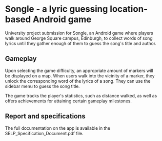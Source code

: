 # Songle - a lyric guessing location-based Android game

University project submission for Songle, an Android game where players walk around George Square campus, Edinburgh, to collect words of song lyrics until they gather enough of them to guess the song's title and author.

## Gameplay

Upon selecting the game difficulty, an appropriate amount of markers will be displayed on a map. When users walk into the vicinity of a marker, they unlock the corresponding word of the lyrics of a song. They can use the sidebar menu to guess the song title.

The game tracks the player's statistics, such as distance walked, as well as offers achievements for attaining certain gameplay milestones.

## Report and specifications

The full documentation on the app is available in the SELP_Specification_Document.pdf file.
